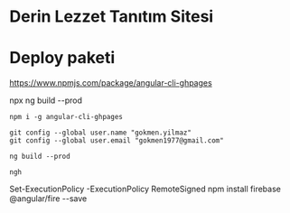 # Derin Lezzet Tanıtım  Sitesi

# Deploy paketi
https://www.npmjs.com/package/angular-cli-ghpages


npx ng build --prod

````
npm i -g angular-cli-ghpages

git config --global user.name "gokmen.yilmaz"
git config --global user.email "gokmen1977@gmail.com"

ng build --prod

ngh 
````
Set-ExecutionPolicy -ExecutionPolicy RemoteSigned 
npm install firebase @angular/fire --save
